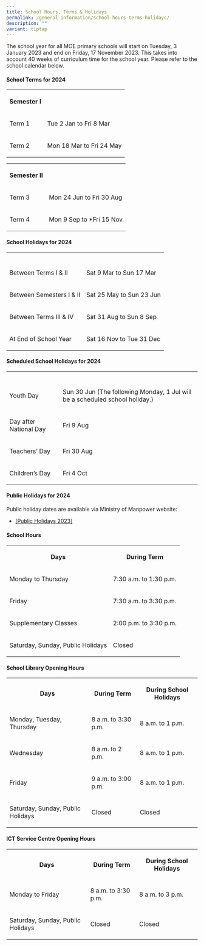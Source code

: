```yaml
---
title: School Hours, Terms & Holidays
permalink: /general-information/school-hours-terms-holidays/
description: ""
variant: tiptap
---
```

<p>The school year for all MOE primary schools will start on Tuesday, 3 January 2023 and end on Friday, 17 November 2023. This takes into account 40 weeks of curriculum time for the school year. Please refer to the school calendar below.</p><h4>School Terms for 2024</h4><table><tbody><tr><th rowspan="1" colspan="1"><p>Semester I</p></th><th rowspan="1" colspan="1"><p></p></th></tr><tr><td rowspan="1" colspan="1"><p>Term 1</p></td><td rowspan="1" colspan="1"><p>Tue 2 Jan to Fri 8 Mar</p></td></tr><tr><td rowspan="1" colspan="1"><p>Term 2</p></td><td rowspan="1" colspan="1"><p>Mon 18 Mar to Fri 24 May</p></td></tr></tbody></table><table><tbody><tr><th rowspan="1" colspan="1"><p>Semester II</p></th><th rowspan="1" colspan="1"><p></p></th></tr><tr><td rowspan="1" colspan="1"><p>Term 3</p></td><td rowspan="1" colspan="1"><p>Mon 24 Jun to Fri 30 Aug</p></td></tr><tr><td rowspan="1" colspan="1"><p>Term 4</p></td><td rowspan="1" colspan="1"><p>Mon 9 Sep to *Fri 15 Nov</p></td></tr></tbody></table><h4>School Holidays for 2024</h4><table><tbody><tr><th rowspan="1" colspan="1"><p></p></th><th rowspan="1" colspan="1"><p></p></th></tr><tr><td rowspan="1" colspan="1"><p>Between Terms I &amp; II</p></td><td rowspan="1" colspan="1"><p>Sat 9 Mar to Sun 17 Mar</p></td></tr><tr><td rowspan="1" colspan="1"><p>Between Semesters I &amp; II</p></td><td rowspan="1" colspan="1"><p>Sat 25 May to Sun 23 Jun</p></td></tr><tr><td rowspan="1" colspan="1"><p>Between Terms III &amp; IV</p></td><td rowspan="1" colspan="1"><p>Sat 31 Aug to Sun 8 Sep</p></td></tr><tr><td rowspan="1" colspan="1"><p>At End of School Year</p></td><td rowspan="1" colspan="1"><p>Sat 16 Nov to Tue 31 Dec</p></td></tr></tbody></table><h4>Scheduled School Holidays for 2024</h4><table><tbody><tr><th rowspan="1" colspan="1"><p></p></th><th rowspan="1" colspan="1"><p></p></th></tr><tr><td rowspan="1" colspan="1"><p>Youth Day</p></td><td rowspan="1" colspan="1"><p>Sun 30 Jun (The following Monday, 1 Jul will be a scheduled school holiday.)</p></td></tr><tr><td rowspan="1" colspan="1"><p>Day after National Day</p></td><td rowspan="1" colspan="1"><p>Fri 9 Aug</p></td></tr><tr><td rowspan="1" colspan="1"><p>Teachers’ Day</p></td><td rowspan="1" colspan="1"><p>Fri 30 Aug</p></td></tr><tr><td rowspan="1" colspan="1"><p>Children’s Day</p></td><td rowspan="1" colspan="1"><p>Fri 4 Oct</p></td></tr></tbody></table><h4>Public Holidays for 2024</h4><p>Public holiday dates are available via Ministry of Manpower website:</p><ul data-tight="true" class="tight"><li><p><a href="https://www.mom.gov.sg/employment-practices/public-holidays#Year-2023" rel="noopener noreferrer nofollow" target="_blank">[Public Holidays 2023]</a></p></li></ul><h4>School Hours</h4><table><tbody><tr><th rowspan="1" colspan="1"><p>Days</p></th><th rowspan="1" colspan="1"><p>During Term</p></th></tr><tr><td rowspan="1" colspan="1"><p>Monday to Thursday</p></td><td rowspan="1" colspan="1"><p>7:30 a.m. to 1:30 p.m.</p></td></tr><tr><td rowspan="1" colspan="1"><p>Friday</p></td><td rowspan="1" colspan="1"><p>7:30 a.m. to 3:30 p.m.</p></td></tr><tr><td rowspan="1" colspan="1"><p>Supplementary Classes</p></td><td rowspan="1" colspan="1"><p>2:00 p.m. to 3:30 p.m.</p></td></tr><tr><td rowspan="1" colspan="1"><p>Saturday, Sunday, Public Holidays</p></td><td rowspan="1" colspan="1"><p>Closed</p></td></tr></tbody></table><h4>School Library Opening Hours</h4><table><tbody><tr><th rowspan="1" colspan="1"><p>Days</p></th><th rowspan="1" colspan="1"><p>During Term</p></th><th rowspan="1" colspan="1"><p>During School Holidays</p></th></tr><tr><td rowspan="1" colspan="1"><p>Monday, Tuesday, Thursday</p></td><td rowspan="1" colspan="1"><p>8 a.m. to 3:30 p.m.</p></td><td rowspan="1" colspan="1"><p>8 a.m. to 1 p.m.</p></td></tr><tr><td rowspan="1" colspan="1"><p>Wednesday</p></td><td rowspan="1" colspan="1"><p>8 a.m. to 2 p.m.</p></td><td rowspan="1" colspan="1"><p>8 a.m. to 1 p.m.</p></td></tr><tr><td rowspan="1" colspan="1"><p>Friday</p></td><td rowspan="1" colspan="1"><p>9 a.m. to 3:00 p.m.</p></td><td rowspan="1" colspan="1"><p>8 a.m. to 1 p.m.</p></td></tr><tr><td rowspan="1" colspan="1"><p>Saturday, Sunday, Public Holidays</p></td><td rowspan="1" colspan="1"><p>Closed</p></td><td rowspan="1" colspan="1"><p>Closed</p></td></tr></tbody></table><h4>ICT Service Centre Opening Hours</h4><table><tbody><tr><th rowspan="1" colspan="1"><p>Days</p></th><th rowspan="1" colspan="1"><p>During Term</p></th><th rowspan="1" colspan="1"><p>During School Holidays</p></th></tr><tr><td rowspan="1" colspan="1"><p>Monday to Friday</p></td><td rowspan="1" colspan="1"><p>8 a.m. to 3:30 p.m.</p></td><td rowspan="1" colspan="1"><p>8 a.m. to 3 p.m.</p></td></tr><tr><td rowspan="1" colspan="1"><p>Saturday, Sunday, Public Holidays</p></td><td rowspan="1" colspan="1"><p>Closed</p></td><td rowspan="1" colspan="1"><p>Closed</p></td></tr></tbody></table><p></p>